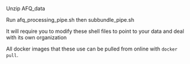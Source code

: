 Unzip AFQ_data

Run afq_processing_pipe.sh then subbundle_pipe.sh

It will require you to modify these shell files to point to your data and deal with its own organization

All docker images that these use can be pulled from online with `docker pull`.
